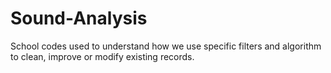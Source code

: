 # Sound-Analysis
School codes used to understand how we use specific filters and algorithm to clean, improve or modify existing records.
